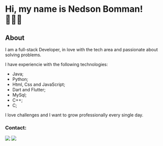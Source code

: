 # Hi, my name is Nedson Bomman! 👨🏻‍💻

## About
I am a full-stack Developer, in love with the tech area and passionate about solving problems.

I have experiencie with the following technologies:

- Java;
- Python;
- Html, Css and JavaScript;
- Dart and Flutter;
- MySql;
- C++;
- C;
  
I love challenges and I want to grow professionally every single day.

### Contact:
<div> 
  <a href = "mailto:nedson.junior91@gmail.com"><img src="https://img.shields.io/badge/-Gmail-%23333?style=for-the-badge&logo=gmail&logoColor=white" target="_blank"></a>
  <a href="https://www.linkedin.com/in/nedson-nogueira-271088286/" target="_blank"><img src="https://img.shields.io/badge/-LinkedIn-%230077B5?style=for-the-badge&logo=linkedin&logoColor=white" target="_blank"></a> 
 </div>
 <br> <br>
<div>

                                                                 
